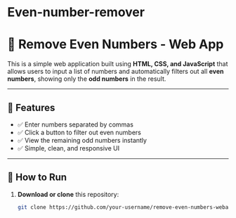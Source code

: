 # Even-number-remover
# 🚫 Remove Even Numbers - Web App

This is a simple web application built using **HTML, CSS, and JavaScript** that allows users to input a list of numbers and automatically filters out all **even numbers**, showing only the **odd numbers** in the result.

---

## 🔧 Features

- ✅ Enter numbers separated by commas
- ✅ Click a button to filter out even numbers
- ✅ View the remaining odd numbers instantly
- ✅ Simple, clean, and responsive UI

---

## 🚀 How to Run

1. **Download or clone** this repository:
   ```bash
   git clone https://github.com/your-username/remove-even-numbers-webapp.git
